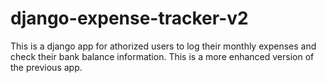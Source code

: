 # django-expense-tracker-v2
This is a django app for athorized users to log their monthly expenses and check their bank balance information. This is a more enhanced version of the previous app.
